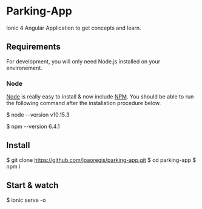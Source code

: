 # Parking-App
Ionic 4 Angular Application to get concepts and learn.

## Requirements

For development, you will only need Node.js installed on your environement.

### Node

[Node](http://nodejs.org/) is really easy to install & now include [NPM](https://npmjs.org/).
You should be able to run the following command after the installation procedure
below.

  $ node --version
  v10.15.3

  $ npm --version
  6.4.1
    
## Install
  $ git clone https://github.com/joaoregis/parking-app.git
  $ cd parking-app
  $ npm i
  
## Start & watch
  $ ionic serve -o
